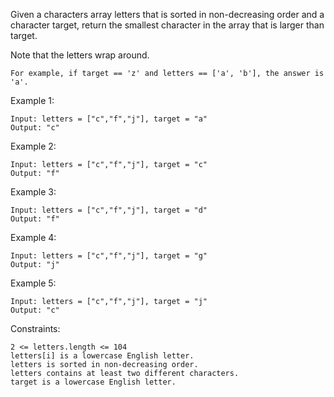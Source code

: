 Given a characters array letters that is sorted in non-decreasing order and a character target, return the smallest character in the array that is larger than target.

Note that the letters wrap around.

    For example, if target == 'z' and letters == ['a', 'b'], the answer is 'a'.

Example 1:

    Input: letters = ["c","f","j"], target = "a"
    Output: "c"

Example 2:

    Input: letters = ["c","f","j"], target = "c"
    Output: "f"

Example 3:

    Input: letters = ["c","f","j"], target = "d"
    Output: "f"

Example 4:

    Input: letters = ["c","f","j"], target = "g"
    Output: "j"

Example 5:

    Input: letters = ["c","f","j"], target = "j"
    Output: "c"

Constraints:

    2 <= letters.length <= 104
    letters[i] is a lowercase English letter.
    letters is sorted in non-decreasing order.
    letters contains at least two different characters.
    target is a lowercase English letter.
